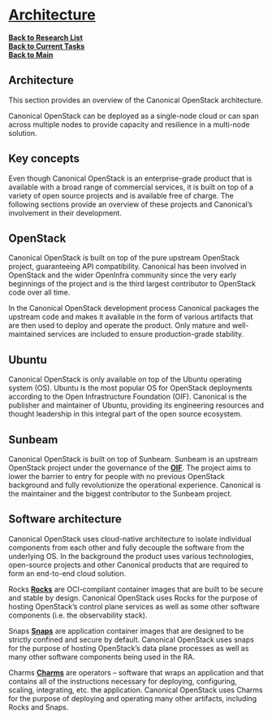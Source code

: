 # **[Architecture](https://canonical-openstack.readthedocs-hosted.com/en/latest/explanation/architecture/)**

**[Back to Research List](../../../../../research_list.md)**\
**[Back to Current Tasks](../../../../../../a_status/current_tasks.md)**\
**[Back to Main](../../../../../../README.md)**

## Architecture

This section provides an overview of the Canonical OpenStack architecture.

Canonical OpenStack can be deployed as a single-node cloud or can span across multiple nodes to provide capacity and resilience in a multi-node solution.

## Key concepts

Even though Canonical OpenStack is an enterprise-grade product that is available with a broad range of commercial services, it is built on top of a variety of open source projects and is available free of charge. The following sections provide an overview of these projects and Canonical’s involvement in their development.

## OpenStack

Canonical OpenStack is built on top of the pure upstream OpenStack project, guaranteeing API compatibility. Canonical has been involved in OpenStack and the wider OpenInfra community since the very early beginnings of the project and is the third largest contributor to OpenStack code over all time.

In the Canonical OpenStack development process Canonical packages the upstream code and makes it available in the form of various artifacts that are then used to deploy and operate the product. Only mature and well-maintained services are included to ensure production-grade stability.

## Ubuntu

Canonical OpenStack is only available on top of the Ubuntu operating system (OS). Ubuntu is the most popular OS for OpenStack deployments according to the Open Infrastructure Foundation (OIF). Canonical is the publisher and maintainer of Ubuntu, providing its engineering resources and thought leadership in this integral part of the open source ecosystem.

## Sunbeam

Canonical OpenStack is built on top of Sunbeam. Sunbeam is an upstream OpenStack project under the governance of the **[OIF](https://www.openstack.org/analytics/)**. The project aims to lower the barrier to entry for people with no previous OpenStack background and fully revolutionize the operational experience. Canonical is the maintainer and the biggest contributor to the Sunbeam project.

## Software architecture

Canonical OpenStack uses cloud-native architecture to isolate individual components from each other and fully decouple the software from the underlying OS. In the background the product uses various technologies, open-source projects and other Canonical products that are required to form an end-to-end cloud solution.

Rocks
**[Rocks](https://documentation.ubuntu.com/rockcraft/en/stable/)** are OCI-compliant container images that are built to be secure and stable by design. Canonical OpenStack uses Rocks for the purpose of hosting OpenStack’s control plane services as well as some other software components (i.e. the observability stack).

Snaps
**[Snaps](https://snapcraft.io/docs)** are application container images that are designed to be strictly confined and secure by default. Canonical OpenStack uses snaps for the purpose of hosting OpenStack’s data plane processes as well as many other software components being used in the RA.

Charms
**[Charms](https://juju.is/docs/sdk)** are operators – software that wraps an application and that contains all of the instructions necessary for deploying, configuring, scaling, integrating, etc. the application. Canonical OpenStack uses Charms for the purpose of deploying and operating many other artifacts, including Rocks and Snaps.
